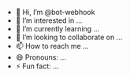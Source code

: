 - 👋 Hi, I’m @bot-webhook
- 👀 I’m interested in ...
- 🌱 I’m currently learning ...
- 💞️ I’m looking to collaborate on ...
- 📫 How to reach me ...
- 😄 Pronouns: ...
- ⚡ Fun fact: ...

<!---
bot-webhook/bot-webhook is a ✨ special ✨ repository because its `README.md` (this file) appears on your GitHub profile.
You can click the Preview link to take a look at your changes.
--->
